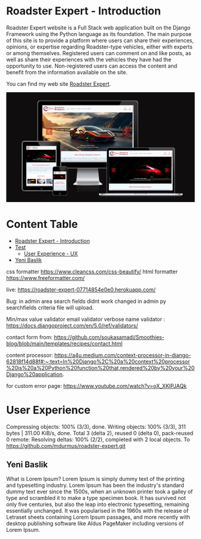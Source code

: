 # Roadster Expert - Introduction

Roadster Expert website is a Full Stack web application built on the Django Framework using the Python language as its foundation. The main purpose of this site is to provide a platform where users can share their experiences, opinions, or expertise regarding Roadster-type vehicles, either with experts or among themselves. Registered users can comment on and like posts, as well as share their experiences with the vehicles they have had the opportunity to use. Non-registered users can access the content and benefit from the information available on the site.

You can find my web site [Roadster Expert](https://roadster-expert-07714854e0e0.herokuapp.com/).

![Roadster Expert Mobile Test Screen](/assets/mobile_test.jpg "Roadster Expert All Devices")

# Content Table


+ [Roadster Expert - Introduction](#roadster-expert---introduction)
+ [Test](#content-table)
    + [User Experience - UX](#user-experience)
+ [Yeni Baslik](#yeni-baslik)





css formatter https://www.cleancss.com/css-beautify/
html formatter https://www.freeformatter.com/

live: https://roadster-expert-07714854e0e0.herokuapp.com/

Bug: in admin area search fields didnt work changed in admin py searchfields criteria file will upload.

Min/max value validator
email validator
verbose name validator
 : https://docs.djangoproject.com/en/5.0/ref/validators/

contact form from: https://github.com/soukasamadi/Smoothies-blog/blob/main/templates/recipes/contact.html

content processor: https://a4u.medium.com/context-processor-in-django-62818f14d88f#:~:text=In%20Django%2C%20a%20context%20processor%20is%20a%20Python%20function%20that,rendered%20by%20your%20Django%20application.

for custom error page: https://www.youtube.com/watch?v=oX_XKlPJAQk


# User Experience
Compressing objects: 100% (3/3), done.
Writing objects: 100% (3/3), 311 bytes | 311.00 KiB/s, done.
Total 3 (delta 2), reused 0 (delta 0), pack-reused 0
remote: Resolving deltas: 100% (2/2), completed with 2 local objects.
To https://github.com/mdurmus/roadster-expert.git

## Yeni Baslik
What is Lorem Ipsum?
Lorem Ipsum is simply dummy text of the printing and typesetting industry. Lorem Ipsum has been the industry's standard dummy text ever since the 1500s, when an unknown printer took a galley of type and scrambled it to make a type specimen book. It has survived not only five centuries, but also the leap into electronic typesetting, remaining essentially unchanged. It was popularised in the 1960s with the release of Letraset sheets containing Lorem Ipsum passages, and more recently with desktop publishing software like Aldus PageMaker including versions of Lorem Ipsum.